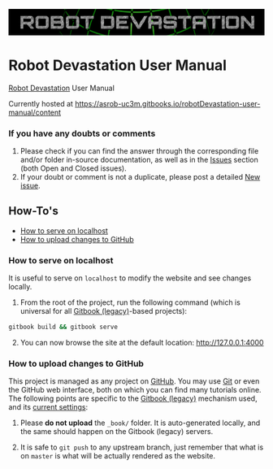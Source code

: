 [![Robot Devastation Logo](assets/robotDevastation-800x82.png)](http://asrob-uc3m.github.io/workgroups/2017-05-28-robot-devastation.html)

# Robot Devastation User Manual

[Robot Devastation](http://asrob-uc3m.github.io/workgroups/2017-05-28-robot-devastation.html) User Manual

Currently hosted at https://asrob-uc3m.gitbooks.io/robotDevastation-user-manual/content

### If you have any doubts or comments
1. Please check if you can find the answer through the corresponding file and/or folder in-source documentation, as well as in the [Issues](https://github.com/asrob-uc3m/robotDevastation-user-manual/issues) section (both Open and Closed issues).
2. If your doubt or comment is not a duplicate, please post a detailed [New issue](https://github.com/asrob-uc3m/robotDevastation-user-manual/issues/new).

## How-To's
* [How to serve on localhost](#how-to-serve-on-localhost)
* [How to upload changes to GitHub](#how-to-upload-changes-to-github)

### How to serve on localhost
It is useful to serve on `localhost` to modify the website and see changes locally.

1. From the root of the project, run the following command (which is universal for all [Gitbook (legacy)](https://github.com/GitbookIO/gitbook)-based projects):
```bash
gitbook build && gitbook serve
```

2. You can now browse the site at the default location: http://127.0.0.1:4000

### How to upload changes to GitHub
This project is managed as any project on [GitHub](https://www.github.com). You may use [Git](https://git-scm.com) or even the GitHub web interface, both on which you can find many tutorials online. The following points are specific to the [Gitbook (legacy)](https://github.com/asrob-uc3m/actas/issues/148#issuecomment-449748350) mechanism used, and its [current settings](https://github.com/asrob-uc3m/robotDevastation-user-manual/settings):

1. Please **do not upload** the `_book/` folder. It is auto-generated locally, and the same should happen on the Gitbook (legacy) servers.

2. It is safe to `git push` to any upstream branch, just remember that what is on `master` is what will be actually rendered as the website.
